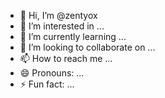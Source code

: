 - 👋 Hi, I’m @zentyox
- 👀 I’m interested in ...
- 🌱 I’m currently learning ...
- 💞️ I’m looking to collaborate on ...
- 📫 How to reach me ...
- 😄 Pronouns: ...
- ⚡ Fun fact: ...

<!---
zentyox/zentyox is a ✨ special ✨ repository because its `README.md` (this file) appears on your GitHub profile.
You can click the Preview link to take a look at your changes.
--->
